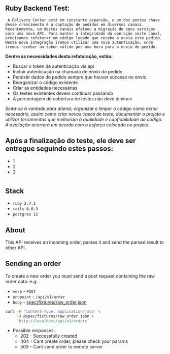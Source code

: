 ## Ruby Backend Test:

     A Delivery Center está em constante expansão, e um dos pontos chave desse crescimento é a captação de pedidos em diversos canais. Recentemente, um destes canais efetuou a migração de seus serviços para uma nova API. Para manter a integridade da operação neste canal, precisamos refatorar um código legado que recebe e envia este pedido. Nesta nova integração iremos utilizar uma nova autenticação, onde iremos receber um token válido por uma hora para o envio do pedido.


**Dentre as necessidades desta refatoração, estão:**
* Buscar o token de autenticação via api
* Incluir autenticação na chamada de envio do pedido.
* Persistir dados do pedido sempre que houver sucesso no envio.
* Reorganizar o código existente
* Criar as entidades necessárias
* Os testes existentes devem continuar passando
* A porcentagem de cobertura de testes não deve diminuir


*Sinta-se à vontade para alterar, organizar e limpar o código como achar necessário, assim como criar novos casos de teste, documentar o projeto e utilizar ferramentas que melhoram a qualidade e confiabilidade do código. A avaliação ocorrerá em acordo com o esforço colocado no projeto.*

## Após a finalização do teste, ele deve ser entregue seguindo estes passos:

* 1
* 2
* 3
#
## Stack
* `ruby 2.7.1`
* `rails 6.0.3`
* `postgres 12`
## About
This API receives an incoming order, parses it and send the parsed result to other API.
## Sending an order
To create a new order you must send a post request containing the raw order data. e.g:
* `verb` - `POST`
* `endpoint` - `/api/v1/order`
* `body` - [spec/fixtures/raw_order.json](spec/fixtures/raw_order.json)
```bash
curl -H 'Content-Type: application/json' \
     -d @spec/fixtures/raw_order.json \
     'http://localhost/api/v1/orders'
```

* Possible responses:
  - 202 - Successfully created
  - 404 - Cant create order, please check your params
  - 503 - Cant send order to remote server
